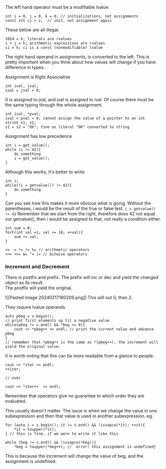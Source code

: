 
The left hand operator must be a modifiable lvalue: 
```
int i = 0, j = 0, k = 0; // initializations, not assignments
const int ci = i;  // init, not assignment again
```

These below are all illegal: 
```
1024 = k; literals are rvalues
i + j = k; arithmetic expressions are rvalues
ci = k; ci is a const (nonmodifiable) lvalue
```

The right hand operand in assignments, is converted to the left. This is pretty important when you think about how values will change if you have difference in types. 

Assignment is Right Associative
```
int ival, jval; 
ival = jval = 0; 
```
0 is assigned to jval, and jval is assigned to ival.
Of course there must be the same typing through the whole assignment. 

```
int ival, *pval; 
ival = pval = 0; cannot assign the value of a pointer to an int
strint s1, s2; 
s1 = s2 = "Ok"; fine as literal "OK" converted to string
```


Assignment has low precedence

```
int i = get_value(); 
while (i != 42){ 
	do something
	i = get_value();
}
```
Although this works, it's better to write: 
```
int i; 
while((i = getvalue()) != 42){ 
	do something 
}
```
Can you see how this makes it more obvious what is going. 
Without the parentheses, i would be the result of the true or false test. 
`i = getvalue() != 42` Remember that we start from the right, therefore does 42 not equal our getvalue(), then i would be assigned to that, not really a condition either. 

```
int sum = 0; 
forF(int val =1; val <= 10; ++val){ 
	sum += val;
}
```
```
+= -= *= /= %= // arithmetic operators
<<= >>= &= ^= |= // bitwise operators
```

### Increment and Decrement
There is postfix and prefix. The prefix will inc or dec and yield the changed object as its result.  
The postfix will yield the original.

![[Pasted image 20240217160209.png]]
This will out 0, then 2. 

They require lvalue operands. 

```
auto pbeg = v.begin(); 
// print first elements up til a negative value
while(pbeg != v.end() && *beg >= 0){ 
	cout << *pbeg++ << endl; // print the current value and advance pbeg
}
// remember that *pbeg++ is the same as *(pbeg++), the increment will yield the original value. 
```
It is worth noting that this can be more readable from a glance to people: 
```
cout << *iter << endl;
++iter;

// over

cout << *iter++  << endl; 
```

Remember that operators give no guarantee to which order they are evaluated. 

This usually doesn't matter. 
The issue is when we change the value in one subexpression and then that value is used in another subexpression. 
eg. 
```
for (auto i = s.begin(); it != s.end() && !issapce(*it); ++it){
	*it = toupper(*it); 
} // this is fine, if we were to write it like this

while (beg != s.end() && !issapce(*beg)){ 
	*beg = toupper(*beg++); //  error! this assignment is undefined}
```
This is because the increment will change the value of beg, and the assignment is undefined. 

